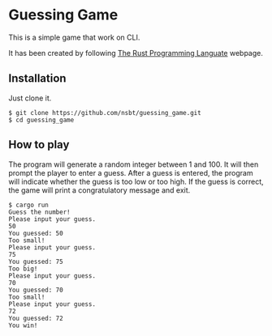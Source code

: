 # Guessing Game

This is a simple game that work on CLI.

It has been created by following [The Rust Programming Languate](https://doc.rust-lang.org/book/ch02-00-guessing-game-tutorial.html) webpage.

## Installation

Just clone it.

```
$ git clone https://github.com/nsbt/guessing_game.git
$ cd guessing_game
```

## How to play

The program will generate a random integer between 1 and 100.
It will then prompt the player to enter a guess.
After a guess is entered, the program will indicate whether the guess is too low or too high.
If the guess is correct, the game will print a congratulatory message and exit.

```
$ cargo run
Guess the number!
Please input your guess.
50
You guessed: 50
Too small!
Please input your guess.
75
You guessed: 75
Too big!
Please input your guess.
70
You guessed: 70
Too small!
Please input your guess.
72
You guessed: 72
You win!
```
